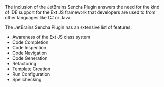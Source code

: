 The inclusion of the JetBrains Sencha Plugin answers the need for the kind of IDE support for the Ext JS framework that developers are used to from other languages like C# or Java.

 
The JetBrains Sencha Plugin has an extensive list of features:

* Awareness of the Ext JS class system
* Code Completion
* Code Inspection
* Code Navigation
* Code Generation
* Refactoring
* Template Creation
* Run Configuration
* Spellchecking
